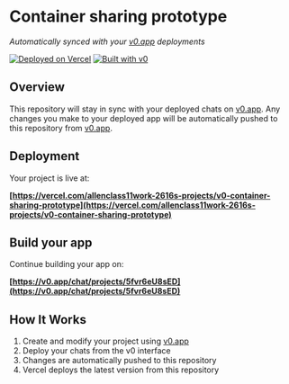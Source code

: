 # Container sharing prototype

*Automatically synced with your [v0.app](https://v0.app) deployments*

[![Deployed on Vercel](https://img.shields.io/badge/Deployed%20on-Vercel-black?style=for-the-badge&logo=vercel)](https://vercel.com/allenclass11work-2616s-projects/v0-container-sharing-prototype)
[![Built with v0](https://img.shields.io/badge/Built%20with-v0.app-black?style=for-the-badge)](https://v0.app/chat/projects/5fvr6eU8sED)

## Overview

This repository will stay in sync with your deployed chats on [v0.app](https://v0.app).
Any changes you make to your deployed app will be automatically pushed to this repository from [v0.app](https://v0.app).

## Deployment

Your project is live at:

**[https://vercel.com/allenclass11work-2616s-projects/v0-container-sharing-prototype](https://vercel.com/allenclass11work-2616s-projects/v0-container-sharing-prototype)**

## Build your app

Continue building your app on:

**[https://v0.app/chat/projects/5fvr6eU8sED](https://v0.app/chat/projects/5fvr6eU8sED)**

## How It Works

1. Create and modify your project using [v0.app](https://v0.app)
2. Deploy your chats from the v0 interface
3. Changes are automatically pushed to this repository
4. Vercel deploys the latest version from this repository
